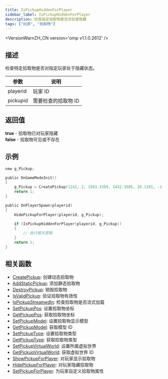 ```yaml
---
title: IsPickupHiddenForPlayer
sidebar_label: IsPickupHiddenForPlayer
description: 检查指定拾取物是否对玩家隐藏
tags: ["玩家", "拾取物"]
---
```


<VersionWarnZH_CN version='omp v1.1.0.2612' />

## 描述

检查特定拾取物是否对指定玩家处于隐藏状态。

| 参数     | 说明                |
| -------- | ------------------- |
| playerid | 玩家 ID             |
| pickupid | 需要检查的拾取物 ID |

## 返回值

**true** - 拾取物已对玩家隐藏  
**false** - 拾取物可见或不存在

## 示例

```c
new g_Pickup;

public OnGameModeInit()
{
    g_Pickup = CreatePickup(1242, 2, 1503.3359, 1432.3585, 10.1191, -1);
    return 1;
}

public OnPlayerSpawn(playerid)
{
    HidePickupForPlayer(playerid, g_Pickup);

    if (IsPickupHiddenForPlayer(playerid, g_Pickup))
    {
        // 执行相关逻辑
    }
    return 1;
}
```

## 相关函数

- [CreatePickup](CreatePickup): 创建动态拾取物
- [AddStaticPickup](AddStaticPickup): 添加静态拾取物
- [DestroyPickup](DestroyPickup): 销毁拾取物
- [IsValidPickup](IsValidPickup): 验证拾取物有效性
- [IsPickupStreamedIn](IsPickupStreamedIn): 检查拾取物是否流式加载
- [SetPickupPos](SetPickupPos): 设置拾取物坐标
- [GetPickupPos](GetPickupPos): 获取拾取物坐标
- [SetPickupModel](SetPickupModel): 设置拾取物显示模型
- [GetPickupModel](GetPickupModel): 获取模型 ID
- [SetPickupType](SetPickupType): 设置拾取物类型
- [GetPickupType](GetPickupType): 获取拾取物类型
- [SetPickupVirtualWorld](SetPickupVirtualWorld): 设置所属虚拟世界
- [GetPickupVirtualWorld](GetPickupVirtualWorld): 获取虚拟世界 ID
- [ShowPickupForPlayer](ShowPickupForPlayer): 对玩家显示拾取物
- [HidePickupForPlayer](HidePickupForPlayer): 对玩家隐藏拾取物
- [SetPickupForPlayer](SetPickupForPlayer): 为玩家自定义拾取物属性

